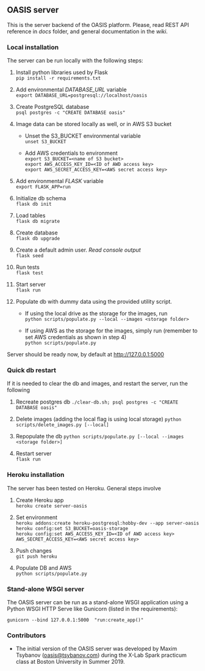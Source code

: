 ## OASIS server

This is the server backend of the OASIS platform. Please, read REST API reference in _docs_ folder, and general documentation in the _wiki_.

### Local installation

The server can be run locally with the following steps:

1. Install python libraries used by Flask <br>
`pip install -r requirements.txt`

2. Add environmental _DATABASE_URL_ variable <br>
`export DATABASE_URL=postgresql://localhost/oasis`

3. Create PostgreSQL database <br>
`psql postgres -c "CREATE DATABASE oasis"`

4. Image data can be stored locally as well, or in AWS S3 bucket <br>

    - Unset the S3_BUCKET environmental variable <br>
    `unset S3_BUCKET` <br>

    - Add AWS credentials to environment <br>
    `export S3_BUCKET=<name of S3 bucket>` <br>
    `export AWS_ACCESS_KEY_ID=<ID of AWD access key>` <br>
    `export AWS_SECRET_ACCESS_KEY=<AWS secret access key>`

5. Add environmental _FLASK_ variable <br>
`export FLASK_APP=run`

6. Initialize db schema <br>
`flask db init`

7. Load tables <br>
`flask db migrate` 

8. Create database <br>
`flask db upgrade`

9. Create a default admin user. _Read console output_ <br>
`flask seed`

10. Run tests <br>
`flask test`

11. Start server <br>
`flask run`

12. Populate db with dummy data using the provided utility script. <br>

    - If using the local drive as the storage for the images, run <br>
    `python scripts/populate.py --local --images <storage folder>` <br>

    - If using AWS as the storage for the images, simply run (remember to set AWS credentials as shown in step 4) <br>
    `python scripts/populate.py` <br>

Server should be ready now, by default at http://127.0.0.1:5000

### Quick db restart

If it is needed to clear the db and images, and restart the server, run the following

1. Recreate postgres db
`./clear-db.sh; psql postgres -c "CREATE DATABASE oasis"` <br>

2. Delete images (adding the local flag is using local storage)
`python scripts/delete_images.py [--local]` <br>

3. Repopulate the db
`python scripts/populate.py [--local --images <storage folder>]` <br>

4. Restart server <br>
`flask run`

### Heroku installation

The server has been tested on Heroku. General steps involve

1. Create Heroku app <br>
`heroku create server-oasis` <br>

2. Set environment <br>
`heroku addons:create heroku-postgresql:hobby-dev --app server-oasis` <br>
`heroku config:set S3_BUCKET=oasis-storage` <br>
`heroku config:set AWS_ACCESS_KEY_ID=<ID of AWD access key> AWS_SECRET_ACCESS_KEY=<AWS secret access key>` <br>

3. Push changes <br>
`git push heroku` <br>

4. Populate DB and AWS <br>
`python scripts/populate.py` <br>

### Stand-alone WSGI server

The OASIS server can be run as a stand-alone WSGI application using a Python WSGI HTTP Serve like Gunicorn (listed in the requirements):

`gunicorn --bind 127.0.0.1:5000  "run:create_app()"`

### Contributors

* The initial version of the OASIS server was developed by Maxim Tsybanov (oasis@tsybanov.com) during the X-Lab Spark practicum class at Boston University in Summer 2019.
